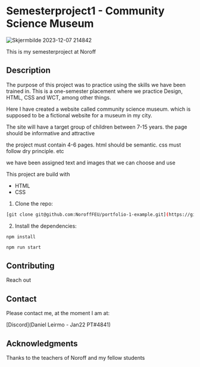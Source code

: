 # Semesterproject1 - Community Science Museum

![Skjermbilde 2023-12-07 214842](https://github.com/Leirmo/Semesterproject1/assets/103224025/b68842ee-a19a-4acf-8364-9786b370efd3)

This is my semesterproject at Noroff

## Description


The purpose of this project was to practice using the skills we have been trained in. 
This is a one-semester placement where we practice Design, HTML, CSS and WCT, among other things.

Here I have created a website called community science museum. which is supposed to be a fictional website for a museum in my city.

The site will have a target group of children between 7-15 years.
the page should be informative and attractive

the project must contain 4-6 pages.
html should be semantic.
css must follow dry principle. etc

we have been assigned text and images that we can choose and use

This project are build with

- HTML
- CSS

1. Clone the repo:

```bash
[git clone git@github.com:NoroffFEU/portfolio-1-example.git](https://github.com/Leirmo/Semesterproject1.git)
```

2. Install the dependencies:

```
npm install
```

```bash
npm run start
```

## Contributing
Reach out

## Contact

Please contact me, at the moment I am at:

[Discord](Daniel Leirmo - Jan22 PT#4841)

## Acknowledgments

Thanks to the teachers of Noroff and my fellow students
